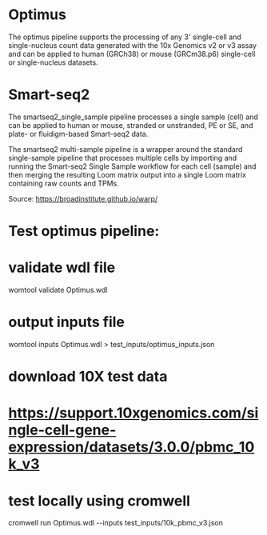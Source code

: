 # Optimus
The optimus pipeline supports the processing of any 3' single-cell and single-nucleus count data generated with the 10x Genomics v2 or v3 assay 
and can be applied to human (GRCh38) or mouse (GRCm38.p6) single-cell or single-nucleus datasets.

# Smart-seq2
The smartseq2_single_sample pipeline processes a single sample (cell) and can be applied to human or mouse, stranded or unstranded, PE or SE, and 
plate- or fluidigm-based Smart-seq2 data.

The smartseq2 multi-sample pipeline is a wrapper around the standard single-sample pipeline that processes multiple cells by importing and running the Smart-seq2 Single Sample workflow for each cell (sample) and then merging the resulting Loom matrix output into a single Loom matrix 
containing raw counts and TPMs.

Source: https://broadinstitute.github.io/warp/

# Test optimus pipeline:
# validate wdl file
womtool validate Optimus.wdl

# output inputs file
womtool inputs Optimus.wdl > test_inputs/optimus_inputs.json

# download 10X test data
# https://support.10xgenomics.com/single-cell-gene-expression/datasets/3.0.0/pbmc_10k_v3

# test locally using cromwell
cromwell run Optimus.wdl --inputs test_inputs/10k_pbmc_v3.json
